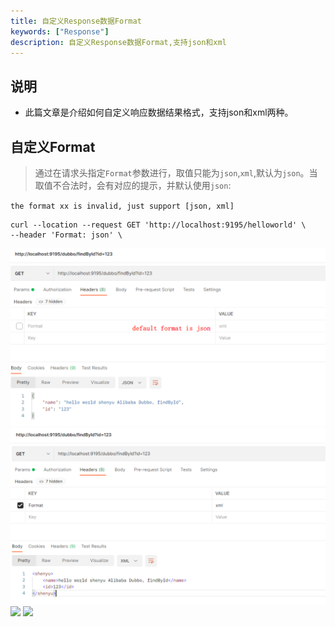 ```yaml
---
title: 自定义Response数据Format
keywords: ["Response"]
description: 自定义Response数据Format,支持json和xml
---
```


## 说明

* 此篇文章是介绍如何自定义响应数据结果格式，支持json和xml两种。

## 自定义Format

> 通过在请求头指定`Format`参数进行，取值只能为`json`,`xml`,默认为`json`。当取值不合法时，会有对应的提示，并默认使用`json`:

`the format xx is invalid, just support [json, xml]`

```
curl --location --request GET 'http://localhost:9195/helloworld' \
--header 'Format: json' \
```

![](/img/shenyu/user-guide/dubbo-json-response-data.jpg)
![](/img/shenyu/user-guide/dubbo-xml-response-data.jpg)
![](/img/shenyu/user-guide/shenyu-json-response-data.jpg)
![](/img/shenyu/user-guide/shenyu-xml-response-data.jpg)
